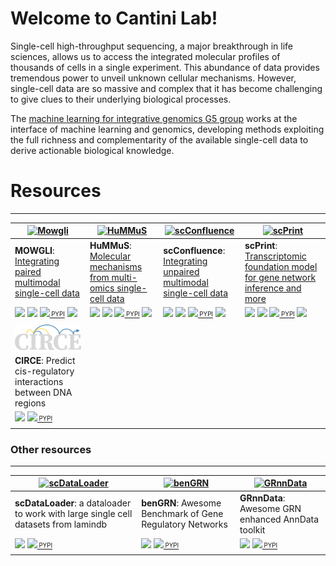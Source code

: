 # Welcome to Cantini Lab!


Single-cell high-throughput sequencing, a major breakthrough in life sciences, allows us to access the integrated molecular profiles of thousands of cells in a single experiment. This abundance of data provides tremendous power to unveil unknown cellular mechanisms. However, single-cell data are so massive and complex that it has become challenging to give clues to their underlying biological processes.

The [machine learning for integrative genomics G5 group](https://research.pasteur.fr/en/team/machine-learning-for-integrative-genomics/) works at the interface of machine learning and genomics, developing methods exploiting the full richness and complementarity of the available single-cell data to derive actionable biological knowledge.


# Resources
***
| [<img alt="Mowgli" src="https://raw.githubusercontent.com/r-trimbour/.github/main/profile/logos/mowgli.png" width="600"/>](https://github.com/cantinilab/Mowgli) | [<img alt="HuMMuS" src="https://raw.githubusercontent.com/r-trimbour/.github/main/profile/logos/hummus.png" heigth="20"/>](https://github.com/cantinilab/HuMMuS) | [<img alt="scConfluence" src="https://raw.githubusercontent.com/r-trimbour/.github/main/profile/logos/scconfluence.png" width="400"/>](https://github.com/cantinilab/scconfluence) | [<img alt="scPrint" src="https://raw.githubusercontent.com/r-trimbour/.github/main/profile/logos/scprint.png" width="500"/>](https://github.com/cantinilab/scPrint) |
| --- | --- | --- | --- |
| **MOWGLI**: [Integrating paired multimodal single-cell data](https://doi.org/10.1038/s41467-023-43019-2) | **HuMMuS**: [Molecular mechanisms from multi-omics single-cell data](https://doi.org/10.1093/bioinformatics/btae143) | **scConfluence**: [Integrating unpaired multimodal single-cell data](https://doi.org/10.1038/s41467-024-51382-x) | **scPrint**: [Transcriptomic foundation model for gene network inference and more](https://doi.org/10.1101/2024.07.29.605556) |
| [<img src="https://raw.githubusercontent.com/saezlab/.github/main/profile/icons/home.svg" height="16">](mowgli.rtfd.io) [<img src="https://raw.githubusercontent.com/saezlab/.github/main/profile/icons/python.svg" height="16">](https://github.com/cantinilab/Mowgli) [<img src="https://raw.githubusercontent.com/saezlab/.github/main/profile/icons/package.svg" height="16"><sub><sup> PYPI</sup></sub>](https://pypi.org/project/mowgli/) [<img src="https://raw.githubusercontent.com/saezlab/.github/main/profile/icons/article.svg" height="16">](https://doi.org/10.1038/s41467-023-43019-2) | [<img src="https://raw.githubusercontent.com/saezlab/.github/main/profile/icons/home.svg" height="16">](https://cantinilab.github.io/HuMMuS/) [<img src="https://raw.githubusercontent.com/saezlab/.github/main/profile/icons/r.svg" height="16">](https://github.com/cantinilab/HuMMuS) [<img src="https://raw.githubusercontent.com/saezlab/.github/main/profile/icons/package.svg" height="16"><sub><sup> PYPI</sup></sub>](https://pypi.org/project/hummuspy/) [<img src="https://raw.githubusercontent.com/saezlab/.github/main/profile/icons/article.svg" height="16">](https://doi.org/10.1093/bioinformatics/btae143) | [<img src="https://raw.githubusercontent.com/saezlab/.github/main/profile/icons/home.svg" height="16">](scconfluence.rtfd.io) [<img src="https://raw.githubusercontent.com/saezlab/.github/main/profile/icons/python.svg" height="16">](https://github.com/cantinilab/scConfluence) [<img src="https://raw.githubusercontent.com/saezlab/.github/main/profile/icons/package.svg" height="16"><sub><sup> PYPI</sup></sub>](https://pypi.org/project/scconfluence/) [<img src="https://raw.githubusercontent.com/saezlab/.github/main/profile/icons/article.svg" height="16">](https://doi.org/10.1038/s41467-024-51382-x) | [<img src="https://raw.githubusercontent.com/saezlab/.github/main/profile/icons/home.svg" height="16">](https://www.jkobject.com/scPRINT/) [<img src="https://raw.githubusercontent.com/saezlab/.github/main/profile/icons/python.svg" height="16">](https://github.com/cantinilab/scPrint) [<img src="https://raw.githubusercontent.com/saezlab/.github/main/profile/icons/package.svg" height="16"><sub><sup> PYPI</sup></sub>](https://pypi.org/project/scprint/) [<img src="https://raw.githubusercontent.com/saezlab/.github/main/profile/icons/article.svg" height="16">](https://doi.org/10.1101/2024.07.29.605556) |
|[<img src="https://raw.githubusercontent.com/cantinilab/circe/main/logo_dark_theme.svg" width="600">](https://github.com/cantinilab/circe) |
| **CIRCE**: Predict cis-regulatory interactions between DNA regions |
|[<img src="https://raw.githubusercontent.com/saezlab/.github/main/profile/icons/python.svg" height="16">](https://github.com/cantinilab/circe) [<img src="https://raw.githubusercontent.com/saezlab/.github/main/profile/icons/package.svg" height="16"><sub><sup> PYPI</sup></sub>](https://pypi.org/project/circe-py/)

### Other resources
***
| [<img alt="scDataLoader" src="https://github.com/user-attachments/assets/ba87f337-818d-4255-8c91-05119a257bd8" width="400"/>](https://github.com/jkobject/scdataloader) | [<img alt="benGRN" src="https://github.com/user-attachments/assets/6a0f5e96-8f55-4aa6-acea-2cb14e8dcae5" width="500"/>](https://github.com/jkobject/bengrn) | [<img alt="GRnnData" src="https://github.com/user-attachments/assets/b3da8fc5-b8a8-44e4-9000-83ccfc354b47" width="500"/>](https://github.com/cantinilab/grnndata) |
| --- | --- | --- |
| **scDataLoader**: a dataloader to work with large single cell datasets from lamindb | **benGRN**: Awesome Benchmark of Gene Regulatory Networks | **GRnnData**: Awesome GRN enhanced AnnData toolkit |
| [<img src="https://raw.githubusercontent.com/saezlab/.github/main/profile/icons/python.svg" height="16">](https://github.com/jkobject/scdataloader) [<img src="https://raw.githubusercontent.com/saezlab/.github/main/profile/icons/package.svg" height="16"><sub><sup> PYPI</sup></sub>](https://pypi.org/project/scdataloader/) | [<img src="https://raw.githubusercontent.com/saezlab/.github/main/profile/icons/python.svg" height="16">](https://github.com/jkobject/bengrn) [<img src="https://raw.githubusercontent.com/saezlab/.github/main/profile/icons/package.svg" height="16"><sub><sup> PYPI</sup></sub>](https://pypi.org/project/bengrn/) | [<img src="https://raw.githubusercontent.com/saezlab/.github/main/profile/icons/python.svg" height="16">](https://github.com/cantinilab/grnndata) [<img src="https://raw.githubusercontent.com/saezlab/.github/main/profile/icons/package.svg" height="16"><sub><sup> PYPI</sup></sub>](https://pypi.org/project/grnndata/) |
